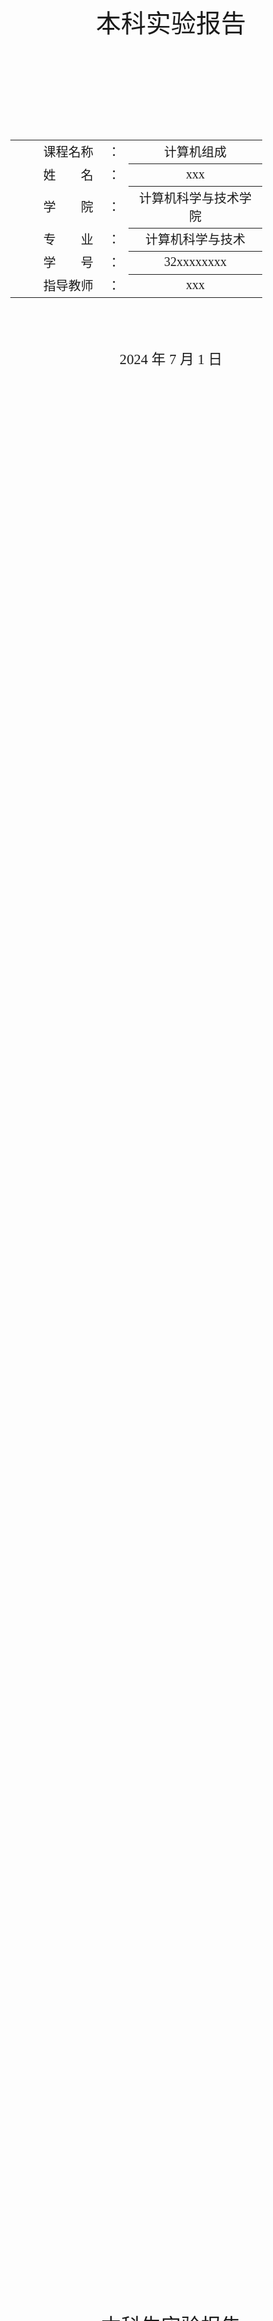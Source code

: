<div class="cover" style="page-break-after:always;font-family:方正公文仿宋;width:100%;height:100%;border:none;margin: 0 auto;text-align:center;">
    </br></br></br></br></br></br></br>
    <div style="width:60%;margin: 0 auto;height:0;padding-bottom:10%;">
        </br>
        <img src="https://gitee.com/nenhang/Document-Templates/raw/main/typora-markdown/mylatex/project-template/images/zju-name.svg" alt="校名" style="width:110%;"/>
    </div>
    </br></br></br></br></br>
    <p style="font-family:华文中宋;text-align:center;font-size:30pt;margin: 0 auto">本科实验报告 </p>
    </br></br></br></br></br></br></br></br></br>
    <table style="border:none;margin-left:-1%;text-align:center;width:80%;font-family:仿宋;font-size:16px;">
    <tbody style="font-family:方正公文仿宋;font-size:15pt;">
        <tr style="font-weight:normal;"> 
            <td style="width:20%;text-align:right;">课程名称</td>
            <td style="width:2%">：</td> 
            <td style="width:30%;font-weight:normal;border-bottom: 1px solid;text-align:center;font-family:华文仿宋"> 计算机组成</td>     </tr>
        <tr style="font-weight:normal;"> 
            <td style="width:20%;text-align:right;">姓　　名</td>
            <td style="width:2%">：</td> 
            <td style="width:30%;font-weight:normal;border-bottom: 1px solid;text-align:center;font-family:华文仿宋"> xxx</td>     </tr>
        <tr style="font-weight:normal;"> 
            <td style="width:20%;text-align:right;">学　　院</td>
            <td style="width:2%">：</td> 
            <td style="width:30%;font-weight:normal;border-bottom: 1px solid;text-align:center;font-family:华文仿宋"> 计算机科学与技术学院</td>     </tr>
        <tr style="font-weight:normal;"> 
            <td style="width:20%;text-align:right;">专　　业</td>
            <td style="width:2%">：</td> 
            <td style="width:30%;font-weight:normal;border-bottom: 1px solid;text-align:center;font-family:华文仿宋"> 计算机科学与技术</td>     </tr>
        <tr style="font-weight:normal;"> 
            <td style="width:20%;text-align:right;">学　　号</td>
            <td style="width:2%">：</td> 
            <td style="width:30%;font-weight:normal;border-bottom: 1px solid;text-align:center;font-family:华文仿宋">32xxxxxxxx </td>     </tr>
        <tr style="font-weight:normal;"> 
            <td style="width:20%;text-align:right;">指导教师</td>
            <td style="width:2%">：</td> 
            <td style="width:30%;font-weight:normal;border-bottom: 1px solid;text-align:center;font-family:华文仿宋">xxx </td>     </tr>
    </tbody>              
    </table>
	</br></br></br></br>
	<p style="text-align:center;font-size:17pt;margin: 0 auto;font-family:华文仿宋">2024 年 7 月 1 日 </p>                       
	</br></br></br></br></br></br></br>
</div>

<!-- 注释语句：导出PDF时会在这里分页 -->


<!-- 
    flex: [flex-grow] [flex-shrink] [flex-basis] 
    flex: none(0, 0, auto), auto(1, 1, auto), initial(0, 1, auto)
    有需要可以自行调整 
-->
<div class="cover" style="page-break-after:always;font-family:方正公文仿宋;width:100%;height:100%;border:none;margin: 0 auto;text-align:center;">
    </br></br>
    <p style="font-family:华文中宋;text-align:center;font-size:24pt;margin: 0 auto">本科生实验报告 </p>
	</br></br></br>
	<div style="width:100%;display:flex;text-align:center;justify-content:center;font-size:12pt">
        <div style="flex:auto;display:flex">
            <div style="flex:none">
                课程名称：	</div>
            <div style="flex:auto;text-align:center;border-bottom: 1px solid black;font-family:华文仿宋">
                计算机组成	</div>
        </div>
        <div style="flex:auto;display:flex">
            <div style="flex:none">
                实验类型：	</div>
            <div style="flex:auto;text-align:center;border-bottom: 1px solid black;font-family:华文仿宋">
                xxxx	</div>
        </div>
    </div>
	<div style="width:100%;display:flex;text-align:center;justify-content:center;font-size:12pt">
            <div style="flex:none">
                实验名称：	</div>
            <div style="flex:auto;text-align:center;border-bottom: 1px solid black;font-family:华文仿宋">
                lab1	</div>
    </div>
	<div style="width:100%;display:flex;text-align:center;justify-content:center;font-size:12pt">
        <div style="flex:auto;display:flex">
            <div style="flex:none">
                学生姓名：	</div>
            <div style="flex:auto;text-align:center;border-bottom: 1px solid black;font-family:华文仿宋">
                xxx	</div>
        </div>
        <div style="flex:auto;display:flex">
            <div style="flex:none">
                专业：	</div>
            <div style="flex:auto;text-align:center;border-bottom: 1px solid black;font-family:华文仿宋">
                计算机科学与技术	</div>
        </div>
        <div style="flex:auto;display:flex">
            <div style="flex:none">
                学号：	</div>
            <div style="flex:auto;text-align:center;border-bottom: 1px solid black;font-family:华文仿宋">
                32xxxxxxxx	</div>
        </div>
    </div>
	<div style="width:100%;display:flex;text-align:center;justify-content:center;font-size:12pt">
        <div style="flex:auto;display:flex">
            <div style="flex:none">
                同组学生：	</div>
            <div style="flex:auto;text-align:center;border-bottom: 1px solid black;font-family:华文仿宋">
                无	</div>
        </div>
        <div style="flex:auto;display:flex">
            <div style="flex:none">
                指导老师：	</div>
            <div style="flex:auto;text-align:center;border-bottom: 1px solid black;font-family:华文仿宋">
                xxx	</div>
        </div>
    </div>
	<div style="width:100%;display:flex;text-align:center;justify-content:center;font-size:12pt">
        <div style="flex:auto;display:flex">
            <div style="flex:none">
                实验地点：	</div>
            <div style="flex:auto;text-align:center;border-bottom: 1px solid black;font-family:华文仿宋">
                无	</div>
        </div>
        <div style="flex:auto;display:flex">
            <div style="flex:none">
                实验时间：	</div>
            <div style="flex:auto;text-align:center;border-bottom: 1px solid black;font-family:华文仿宋;display:flex">　2024</div>
            <div style="flex:none">
                年	</div>
            <div style="flex:auto;text-align:right;border-bottom: 1px solid black;font-family:华文仿宋;display:flex">　7</div>
            <div style="flex:none">
                月	</div>
            <div style="flex:auto;text-align:right;border-bottom: 1px solid black;font-family:华文仿宋;display:flex">　1</div>
            <div style="flex:none">
                日	</div>
        </div>
	</div>
	</br></br></br>
</div>




## 实验目的和要求



## 实验内容和原理


　

## 主要仪器设备



## 操作方法与实验步骤



## 实验结果与分析



## 讨论与心得


